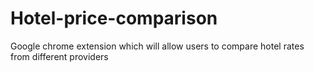 # Hotel-price-comparison
Google chrome extension which will allow users to compare hotel rates from different providers
